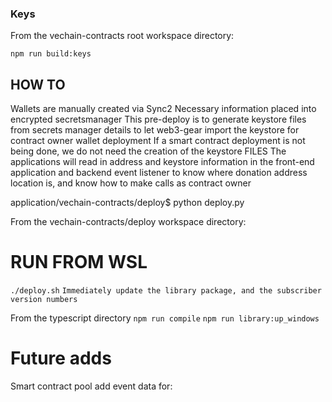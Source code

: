 ### Keys

From the vechain-contracts root workspace directory:

`npm run build:keys`

## HOW TO
Wallets are manually created via Sync2
Necessary information placed into encrypted secretsmanager
This pre-deploy is to generate keystore files from secrets manager details to let web3-gear import the keystore for contract owner wallet deployment
If a smart contract deployment is not being done, we do not need the creation of the keystore FILES
The applications will read in address and keystore information in the front-end application and backend event listener to know where donation address location is, and know how to make calls as contract owner

application/vechain-contracts/deploy$ python deploy.py

From the vechain-contracts/deploy workspace directory:
# RUN FROM WSL #
`./deploy.sh`
`Immediately update the library package, and the subscriber version numbers`

From the typescript directory
`npm run compile`
`npm run library:up_windows`



# Future adds
Smart contract pool add event data for:
